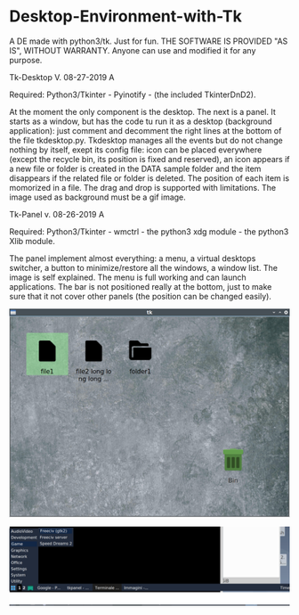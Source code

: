 # Desktop-Environment-with-Tk
A DE made with python3/tk. Just for fun.
THE SOFTWARE IS PROVIDED "AS IS", WITHOUT WARRANTY. Anyone can use and modified it for any purpose.

Tk-Desktop
V. 08-27-2019 A

Required: Python3/Tkinter - Pyinotify - (the included TkinterDnD2).

At the moment the only component is the desktop. The next is a panel. It starts as a window, but has the code tu run it as a desktop (background application): just comment and decomment the right lines at the bottom of the file tkdesktop.py. Tkdesktop manages all the events but do not change nothing by itself, exept its config file: icon can be placed everywhere (except the recycle bin, its position is fixed and reserved), an icon appears if a new file or folder is created in the DATA sample folder and the item disappears if the related file or folder is deleted. The position of each item is momorized in a file. The drag and drop is supported with limitations. The image used as background must be a gif image.

Tk-Panel
v. 08-26-2019 A

Required: Python3/Tkinter - wmctrl - the python3 xdg module - the python3 Xlib module.

The panel implement almost everything: a menu, a virtual desktops switcher, a button to minimize/restore all the windows, a window list. The image is self explained. The menu is full working and can launch applications. The bar is not positioned really at the bottom, just to make sure that it not cover other panels (the position can be changed easily).


![My image](https://github.com/frank038/Desktop-Environment-with-Tk/blob/master/img1.jpg)

![My image](https://github.com/frank038/Desktop-Environment-with-Tk/blob/master/img2.jpg)
